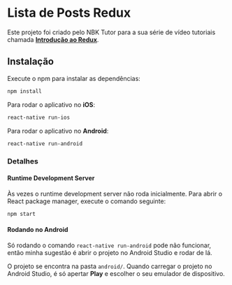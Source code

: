 # Lista de Posts Redux

Este projeto foi criado pelo NBK Tutor para a sua série de vídeo tutoriais chamada [**Introdução ao Redux**](https://www.youtube.com/playlist?list=PLUbb2i4BuuzBP9eD4ZO7J1qxpf4TKNchG).

## Instalação

Execute o npm para instalar as dependências:

```sh
npm install
```

Para rodar o aplicativo no **iOS**:

```sh
react-native run-ios
```

Para rodar o aplicativo no **Android**:

```sh
react-native run-android
```

### Detalhes

#### Runtime Development Server

Às vezes o runtime development server não roda inicialmente. Para abrir o React package manager, execute o comando seguinte:

```sh
npm start
```
#### Rodando no Android

Só rodando o comando `react-native run-android` pode não funcionar, então minha sugestão é abrir o projeto no Android Studio e rodar de lá.

O projeto se encontra na pasta `android/`. Quando carregar o projeto no Android Studio, é só apertar **Play** e escolher o seu emulador de dispositivo.
